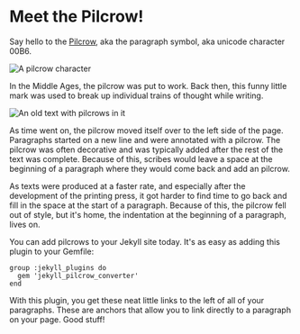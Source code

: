 ---
---

<link rel='stylesheet' href='/style.css'>

# Meet the Pilcrow!

Say hello to the [Pilcrow](https://en.wikipedia.org/wiki/Pilcrow), aka the paragraph symbol, aka unicode character 00B6.

![A pilcrow character](/pilcrow.png)

In the Middle Ages, the pilcrow was put to work. Back then, this funny little mark was used to break up individual trains of thought while writing.

![An old text with pilcrows in it](/guillelmus.jpg)

As time went on, the pilcrow moved itself over to the left side of the page. Paragraphs started on a new line and were annotated with a pilcrow. The pilcrow was often decorative and was typically added after the rest of the text was complete. Because of this, scribes would leave a space at the beginning of a paragraph where they would come back and add an pilcrow.

As texts were produced at a faster rate, and especially after the development of the printing press, it got harder to find time to go back and fill in the space at the start of a paragraph. Because of this, the pilcrow fell out of style, but it's home, the indentation at the beginning of a paragraph, lives on.

You can add pilcrows to your Jekyll site today. It's as easy as adding this plugin to your Gemfile:

```
group :jekyll_plugins do
  gem 'jekyll_pilcrow_converter'
end
```

With this plugin, you get these neat little links to the left of all of your paragraphs. These are anchors that allow you to link directly to a paragraph on your page. Good stuff!
